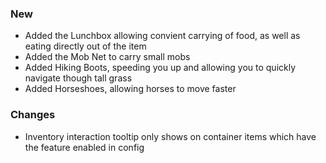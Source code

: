 ### New

- Added the Lunchbox allowing convient carrying of food, as well as eating directly out of the item
- Added the Mob Net to carry small mobs
- Added Hiking Boots, speeding you up and allowing you to quickly navigate though tall grass
- Added Horseshoes, allowing horses to move faster

### Changes

- Inventory interaction tooltip only shows on container items which have the feature enabled in config